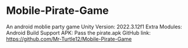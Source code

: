 # Mobile-Pirate-Game
An android moblie party game
Unity Version: 2022.3.12f1
Extra Modules:  Android Build Support 
APK: Pass the pirate.apk
GitHub link: https://github.com/Mr-Turtle12/Mobile-Pirate-Game